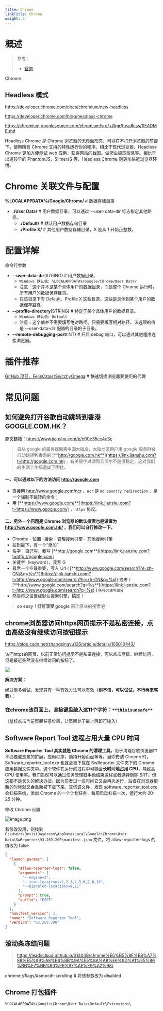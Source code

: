 ```yaml
---
title: Chrome
linkTitle: Chrome
weight: 3
---
```


# 概述

> 参考：
> 
> - [官网](https://www.google.com/chrome/)


Chrome 

## Headless 模式

https://developer.chrome.com/docs/chromium/new-headless

https://developer.chrome.com/blog/headless-chrome

https://chromium.googlesource.com/chromium/src/+/lkgr/headless/README.md

Headless Chrome 是 Chrome 浏览器的无界面形态，可以在不打开浏览器的前提下，使用所有 Chrome 支持的特性运行你的程序。相比于现代浏览器，Headless Chrome 更加方便测试 web 应用，获得网站的截图，做爬虫抓取信息等。相比于出道较早的 PhantomJS，SlimerJS 等，Headless Chrome 则更加贴近浏览器环境。

# Chrome 关联文件与配置

**%LOCALAPPDATA%/Google/Chrome/** # 数据存储目录

- **./User Data/** # 用户数据目录。可以通过 --user-data-dir 标志指定其他路径。
  - **./Default/** # 默认用户数据存储目录
  - **./Profile X/** # 其他用户数据存储目录，X 是从 1 开始正整数。

# 配置详解

命令行参数

- **--user-data-dir**(STRING) # 用户数据目录。
  - `Windows 默认值: %LOCALAPPDATA%/Google/Chrome/User Data/`
  - 注意：这个并不是某个具体用户的数据目录，而是整个 Chrome 运行时，所有用户的数据保存目录。
  - 在该目录下有 Default、Profile X 这些目录，这些是具体到某个用户的数据保存路径。
- **--profile-directory**(STRING) # 特定于某个具体用户的数据目录。
  - `Windows 默认值: Default`
  - 注意：这个值并不需要填写绝对路径。只需要填写相对路径，该选项的值是 --user-data-dir 配置的目录的子目录。
- **--remote-debugging-port**(INT) # 开启 debug 端口，可以通过其他程序连接浏览器。

# 插件推荐

[GitHub 项目，FelisCatus/SwitchyOmega](https://github.com/FelisCatus/SwitchyOmega) # 快速切换浏览器要使用的代理

# 常见问题

## 如何避免打开谷歌自动跳转到香港 GOOGLE.COM.HK？

原文链接：<https://www.jianshu.com/p/c00e35ec4c3e>

> 自从 google 的服务器搬离中国大陆后，大陆地区用户用 google 服务时会自动跳转到香港的 [**http://google.com.hk**](https://link.jianshu.com?t=http://google.com.hk) ，有关键字过滤而且偶尔不是很稳定，这对我们的生活工作都造成了困扰。

#### 一、可以通过以下的方法访问 http://google.com

- 直接用 http://www.google.com/ncr ，`ncr` 是 `no country redirection` ，是一个强制不跳转的命令；
- 用 [**https://www.google.com/**](https://link.jianshu.com?t=https://www.google.com/) ，`https` 协议。

#### 二、另外一个问题是 Chrome 浏览器的默认搜索也是设置为 http://www.google.com.hk/ ，我们可以自行修改一下。

- Chrome – 设置 -搜索 - 管理搜索引擎 – 其他搜索引擎
- 拉到最下，有一个“添加”
- 名字：自己写，我写 [**http://google.com**](https://link.jianshu.com?t=http://google.com)
- 关键字（keyword），我写 G
- 最后一个空最重要，写入 Url ( [**http://www.google.com/search?hl=zh-CN\&q=%s**](https://link.jianshu.com?t=http://www.google.com/search?hl=zh-CN&q=%s)) 或者 ( [**http://www.google.com/search?q=%s**](https://link.jianshu.com?t=http://www.google.com/search?q=%s) ) `括号为填写部分`
- 然后将之设置成默认搜索引擎，搞定！


> **so easy！好好享受 google** 原汁原味的搜索吧！


## chrome浏览器访问https网页提示不是私密连接，点击高级没有继续访问按钮提示

https://blog.csdn.net/zhangxingyu126/article/details/105010443/

访问https的网页，以前正常访问提示不是私密连接，可以点击高级，继续访问，但是最近突然没有继续访问的按钮了。

![](https://img-blog.csdnimg.cn/20200321151204453.png?x-oss-process=image/watermark,type_ZmFuZ3poZW5naGVpdGk,shadow_10,text_aHR0cHM6Ly9ibG9nLmNzZG4ubmV0L3poYW5neGluZ3l1MTI2,size_16,color_FFFFFF,t_70)

**解决方案：**

经过很多尝试，发现只有一种有效方法可以有效（**别不信，可以试试，不行再来骂我**）：

### 在chrome该页面上，直接键盘敲入这11个字符：`**thisisunsafe**`

（鼠标点击当前页面任意位置，让页面处于最上层即可输入）

## Software Report Tool 进程占用大量 CPU 时间

**Software Reporter Tool 其实就是 Chrome 的清理工具**，用于清理谷歌浏览器中不必要或恶意的扩展，应用程序，劫持开始页面等等。当你安装 Chrome 时，Software_reporter_tool.exe 也就会被下载在 SwReporter 文件夹下的 Chrome 应用数据文件夹中。这个软件在运行的过程中可能会**长时间地占用 CPU**，导致高 CPU 使用率。我们虽然可以通过任务管理器手动结束进程或者选择删除 SRT，但这都不是长久的解决办法。因为前者过一段时间它又会再次运行，后者在浏览器更新的时候就又会重新被下载下来。查询该文件，发现 software_reporter_tool.exe 会扫描系统，类似 Chrome 的一个计划任务，每周启动扫描一次，运行大约 20-25 分钟。

修改 Chrome 设置

![image.png](https://notes-learning.oss-cn-beijing.aliyuncs.com/yg65yy/1632309843432-ea1d257f-b402-4181-b0c3-d36c32c32eeb.png)

若修改没用，则找到 `C:\Users\DesistDaydream\AppData\Local\Google\Chrome\User Data\SwReporter\93.269.200\manifest.json` 文件。将 allow-reporter-logs 的值改为 false

```json
{
  "launch_params": [
    {
      "allow-reporter-logs": false,
      "arguments": [
        "--engine=2",
        "--scan-locations=1,2,3,4,5,6,7,8,10",
        "--disabled-locations=9,11"
      ],
      "prompt": true,
      "suffix": "ESET"
    }
  ],
  "manifest_version": 2,
  "name": "Software Reporter Tool",
  "version": "93.269.200"
}
```

## 滚动条冻结问题

> <https://leadscloud.github.io/314048/chrome%E6%B5%8F%E8%A7%88%E5%99%A8%E6%BB%9A%E5%8A%A8%E6%9D%A1%E5%86%BB%E7%BB%93%E9%97%AE%E9%A2%98/>

chrome://flags/#smooth-scrolling # 将该参数改为 disabled

## Chrome 打包插件

`%LOCALAPPDATA%\Google\Chrome\User Data\Default\Extensions\`


